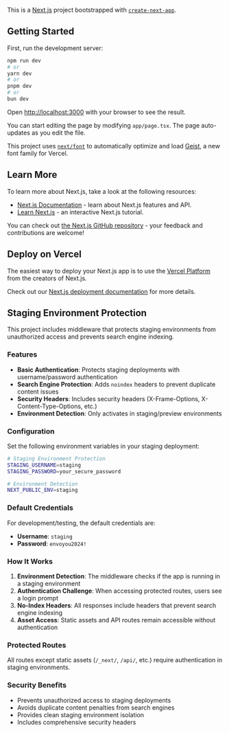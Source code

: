 This is a [Next.js](https://nextjs.org) project bootstrapped with [`create-next-app`](https://nextjs.org/docs/app/api-reference/cli/create-next-app).

## Getting Started

First, run the development server:

```bash
npm run dev
# or
yarn dev
# or
pnpm dev
# or
bun dev
```

Open [http://localhost:3000](http://localhost:3000) with your browser to see the result.

You can start editing the page by modifying `app/page.tsx`. The page auto-updates as you edit the file.

This project uses [`next/font`](https://nextjs.org/docs/app/building-your-application/optimizing/fonts) to automatically optimize and load [Geist](https://vercel.com/font), a new font family for Vercel.

## Learn More

To learn more about Next.js, take a look at the following resources:

- [Next.js Documentation](https://nextjs.org/docs) - learn about Next.js features and API.
- [Learn Next.js](https://nextjs.org/learn) - an interactive Next.js tutorial.

You can check out [the Next.js GitHub repository](https://github.com/vercel/next.js) - your feedback and contributions are welcome!

## Deploy on Vercel

The easiest way to deploy your Next.js app is to use the [Vercel Platform](https://vercel.com/new?utm_medium=default-template&filter=next.js&utm_source=create-next-app&utm_campaign=create-next-app-readme) from the creators of Next.js.

Check out our [Next.js deployment documentation](https://nextjs.org/docs/app/building-your-application/deploying) for more details.

## Staging Environment Protection

This project includes middleware that protects staging environments from unauthorized access and prevents search engine indexing.

### Features

- **Basic Authentication**: Protects staging deployments with username/password authentication
- **Search Engine Protection**: Adds `noindex` headers to prevent duplicate content issues
- **Security Headers**: Includes security headers (X-Frame-Options, X-Content-Type-Options, etc.)
- **Environment Detection**: Only activates in staging/preview environments

### Configuration

Set the following environment variables in your staging deployment:

```bash
# Staging Environment Protection
STAGING_USERNAME=staging
STAGING_PASSWORD=your_secure_password

# Environment Detection
NEXT_PUBLIC_ENV=staging
```

### Default Credentials

For development/testing, the default credentials are:
- **Username**: `staging`
- **Password**: `envoyou2024!`

### How It Works

1. **Environment Detection**: The middleware checks if the app is running in a staging environment
2. **Authentication Challenge**: When accessing protected routes, users see a login prompt
3. **No-Index Headers**: All responses include headers that prevent search engine indexing
4. **Asset Access**: Static assets and API routes remain accessible without authentication

### Protected Routes

All routes except static assets (`/_next/`, `/api/`, etc.) require authentication in staging environments.

### Security Benefits

- Prevents unauthorized access to staging deployments
- Avoids duplicate content penalties from search engines
- Provides clean staging environment isolation
- Includes comprehensive security headers
